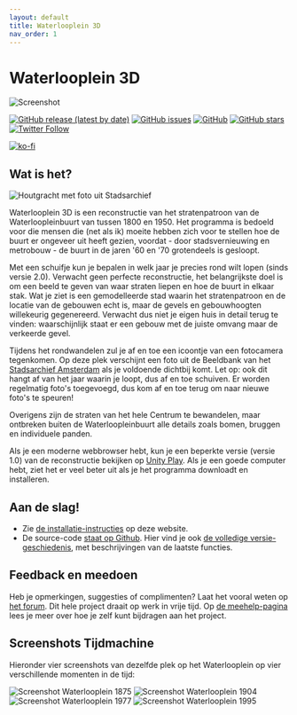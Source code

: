 ```yaml
---
layout: default
title: Waterlooplein 3D
nav_order: 1
---
```


# Waterlooplein 3D

![Screenshot](images/HG_sun.png "Screenshot van Houtgracht (tegen de zon in)")

[![GitHub release (latest by date)](https://img.shields.io/github/v/release/elmarj/waterlooplein3d)](https://github.com/elmarj/waterlooplein3d/releases)
[![GitHub issues](https://img.shields.io/github/issues/elmarj/waterlooplein3d)](https://github.com/elmarj/waterlooplein3d/issues)
[![GitHub](https://img.shields.io/github/license/elmarj/waterlooplein3d)](https://github.com/ElmarJ/Waterlooplein3D/blob/master/COPYING)
[![GitHub stars](https://img.shields.io/github/stars/elmarj/waterlooplein3d?style=social)](https://github.com/elmarj/waterlooplein3d)
[![Twitter Follow](https://img.shields.io/twitter/follow/elmarj?style=social)](https://twitter.com/elmarj)

[![ko-fi](https://www.ko-fi.com/img/githubbutton_sm.svg)](https://ko-fi.com/Y8Y521CCD)

## Wat is het?

![Houtgracht met foto uit Stadsarchief](images/HG_photo_1864.png)

Waterlooplein 3D is een reconstructie van het stratenpatroon van de Waterloopleinbuurt van tussen 1800 en 1950. Het programma is bedoeld voor die mensen die (net als ik) moeite hebben zich voor te stellen hoe de buurt er ongeveer uit heeft gezien, voordat - door stadsvernieuwing en metrobouw - de buurt in de jaren '60 en '70 grotendeels is gesloopt.

Met een schuifje kun je bepalen in welk jaar je precies rond wilt lopen (sinds versie 2.0). Verwacht geen perfecte reconstructie, het belangrijkste doel is om een beeld te geven van waar straten liepen en hoe de buurt in elkaar stak. Wat je ziet is een gemodelleerde stad waarin het stratenpatroon en de locatie van de gebouwen echt is, maar de gevels en gebouwhoogten willekeurig gegenereerd. Verwacht dus niet je eigen huis in detail terug te vinden: waarschijnlijk staat er een gebouw met de juiste omvang maar de verkeerde gevel.

Tijdens het rondwandelen zul je af en toe een icoontje van een fotocamera tegenkomen. Op deze plek verschijnt een foto uit de Beeldbank van het [Stadsarchief Amsterdam](https://www.amsterdam.nl/stadsarchief) als je voldoende dichtbij komt. Let op: ook dit hangt af van het jaar waarin je loopt, dus af en toe schuiven. Er worden regelmatig foto's toegevoegd, dus kom af en toe terug om naar nieuwe foto's te speuren!

Overigens zijn de straten van het hele Centrum te bewandelen, maar ontbreken buiten de Waterloopleinbuurt alle details zoals bomen, bruggen en individuele panden.

Als je een moderne webbrowser hebt, kun je een beperkte versie (versie 1.0) van de reconstructie bekijken op [Unity Play](https://play.unity.com/mg/other/waterlooplein-3d). Als je een goede computer hebt, ziet het er veel beter uit als je het programma downloadt en installeren.

## Aan de slag!

 - Zie [de installatie-instructies](installation.md) op deze website.
 - De source-code [staat op Github](https://github.com/elmarj/waterlooplein3d). Hier vind je ook [de volledige versie-geschiedenis](https://github.com/elmarj/waterlooplein3d/releases), met beschrijvingen van de laatste functies.

## Feedback en meedoen

Heb je opmerkingen, suggesties of complimenten? Laat het vooral weten op [het forum](https://github.com/ElmarJ/Waterlooplein3D/discussions/51). Dit hele project draait op werk in vrije tijd. Op [de meehelp-pagina](contributing.md) lees je meer over hoe je zelf kunt bijdragen aan het project.

## Screenshots Tijdmachine

Hieronder vier screenshots van dezelfde plek op het Waterlooplein op vier verschillende momenten in de tijd:

![Screenshot Waterlooplein 1875](images/WLP_timetravel_1875.png)
![Screenshot Waterlooplein 1904](images/WLP_timetravel_1904.png)
![Screenshot Waterlooplein 1977](images/WLP_timetravel_1977.png)
![Screenshot Waterlooplein 1995](images/WLP_timetravel_1995.png)